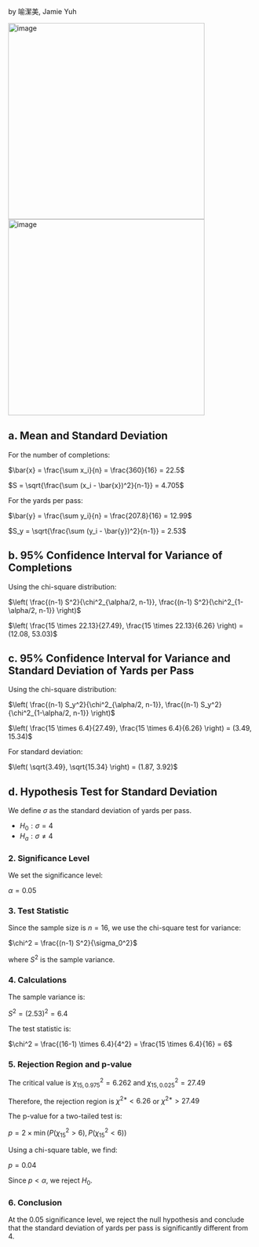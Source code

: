 by 喻潔美, Jamie Yuh

<img width="400" alt="image" src="https://github.com/user-attachments/assets/4877e76d-7c44-48df-8ecb-251793478199" /> 
<br>
<img width="400" alt="image" src="https://github.com/user-attachments/assets/164f44fb-db7b-4d90-992e-ea9a3f65c049" /> 


## a. Mean and Standard Deviation

For the number of completions:

$\bar{x} = \frac{\sum x_i}{n} = \frac{360}{16} = 22.5$

$S = \sqrt{\frac{\sum (x_i - \bar{x})^2}{n-1}} = 4.705$

For the yards per pass:

$\bar{y} = \frac{\sum y_i}{n} = \frac{207.8}{16} = 12.99$

$S_y = \sqrt{\frac{\sum (y_i - \bar{y})^2}{n-1}} = 2.53$

## b. 95% Confidence Interval for Variance of Completions

Using the chi-square distribution:

$\left( \frac{(n-1) S^2}{\chi^2_{\alpha/2, n-1}}, \frac{(n-1) S^2}{\chi^2_{1-\alpha/2, n-1}} \right)$

$\left( \frac{15 \times 22.13}{27.49}, \frac{15 \times 22.13}{6.26} \right) = (12.08, 53.03)$

## c. 95% Confidence Interval for Variance and Standard Deviation of Yards per Pass

Using the chi-square distribution:

$\left( \frac{(n-1) S_y^2}{\chi^2_{\alpha/2, n-1}}, \frac{(n-1) S_y^2}{\chi^2_{1-\alpha/2, n-1}} \right)$

$\left( \frac{15 \times 6.4}{27.49}, \frac{15 \times 6.4}{6.26} \right) = (3.49, 15.34)$

For standard deviation:

$\left( \sqrt{3.49}, \sqrt{15.34} \right) = (1.87, 3.92)$

## d. Hypothesis Test for Standard Deviation

We define $\sigma$ as the standard deviation of yards per pass.

- $H_0: \sigma = 4$
- $H_a: \sigma \neq 4$

### 2. Significance Level
We set the significance level:

$\alpha = 0.05$

### 3. Test Statistic
Since the sample size is $n = 16$, we use the chi-square test for variance:

$\chi^2 = \frac{(n-1) S^2}{\sigma_0^2}$

where $S^2$ is the sample variance.

### 4. Calculations
The sample variance is:

$S^2 = (2.53)^2 = 6.4$

The test statistic is:

$\chi^2 = \frac{(16-1) \times 6.4}{4^2} = \frac{15 \times 6.4}{16} = 6$

### 5. Rejection Region and p-value
The critical value is $\chi_{15,0.975}^2 = 6.262$ and $\chi_{15,0.025}^2 = 27.49$  

Therefore, the rejection region is $\chi^{2*} < 6.26$ or $\chi^{2*} > 27.49$

The p-value for a two-tailed test is:

$p = 2 \times \min \left( P(\chi^2_{15} > 6), P(\chi^2_{15} < 6) \right)$

Using a chi-square table, we find:

$p = 0.04$

Since $p < \alpha$, we reject $H_0$.

### 6. Conclusion
At the 0.05 significance level, we reject the null hypothesis and conclude that the standard deviation of yards per pass is significantly different from 4.


